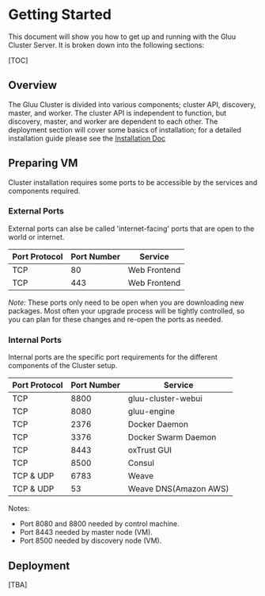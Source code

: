 # Getting Started

This document will show you how to get up and running with the Gluu Cluster Server. It is broken down into the following sections:

[TOC]

## Overview

The Gluu Cluster is divided into various components; cluster API, discovery, master, and worker.
The cluster API is independent to function, but discovery, master, and worker are dependent to each other.
The deployment section will cover some basics of installation; for a detailed installation guide please see the [Installation Doc](../installation/)

## Preparing VM
Cluster installation requires some ports to be accessible by the services and components required.

### External Ports
External ports can alse be called 'internet-facing' ports that are open to the world or internet.


|	Port Protocol	|	Port Number	|	Service		|
|-----------------------|-----------------------|-----------------------|
|	TCP		|	80		|	Web Frontend	|
|	TCP		|	443		|	Web Frontend	|


*Note:* These ports only need to be open when you are downloading new packages. Most often your upgrade process will be tightly controlled, so you can plan for these changes and re-open the ports as needed.

### Internal Ports
Internal ports are the specific port requirements for the different components of the Cluster setup.


|	Port Protocol	|	Port Number	|	Service		            |
|-------------------|---------------|---------------------------|
|	TCP		        |	8800		|	gluu-cluster-webui	    |
|	TCP		        |	8080		|	gluu-engine             |
|	TCP		        |	2376		|	Docker Daemon	        |
|	TCP		        |	3376		|	Docker Swarm Daemon	    |
|	TCP		        |	8443		|	oxTrust GUI	            |
|	TCP		        |	8500		|	Consul	                |
|	TCP & UDP	    |	6783		|	Weave		            |
|	TCP & UDP	    |	53		    |	Weave DNS(Amazon AWS)	|

Notes:

* Port 8080 and 8800 needed by control machine.
* Port 8443 needed by master node (VM).
* Port 8500 needed by discovery node (VM).


## Deployment

[TBA]
